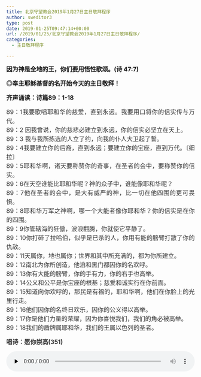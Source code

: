```yaml
---
title: 北京守望教会2019年1月27日主日敬拜程序
author: sweditor3
type: post
date: 2019-01-25T09:47:14+00:00
url: /2019/01/25/北京守望教会2019年1月27日主日敬拜程序/
categories:
  - 主日敬拜程序

---
```

<p style="text-align: justify;">
  <strong><span style="font-size: 12pt;">因为神是全地的王，你们要用悟性歌颂。(诗 47:7)</span></strong>
</p>

<p style="text-align: justify;">
  <strong><span style="font-size: 12pt;">◎奉主耶稣基督的名开始今天的主日敬拜！</span></strong>
</p>

<p style="text-align: justify;">
  <strong><span style="font-size: 12pt;">齐声诵读：诗篇89：1-18</span></strong><strong><span style="font-size: 12pt;"><br /> </span></strong>
</p>

<p style="color: #333333; font-style: normal; text-align: justify;">
  <span style="font-size: 12pt;">89：1我要歌唱耶和华的慈爱，直到永远。我要用口将你的信实传与万代。<br /> 89：2 因我曾说，你的慈悲必建立到永远，你的信实必坚立在天上。<br /> 89：3 我与我所拣选的人立了约，向我的仆人大卫起了誓。<br /> 89：4我要建立你的后裔，直到永远；要建立你的宝座，直到万代。〔细拉〕<br /> 89：5耶和华啊，诸天要称赞你的奇事，在圣者的会中，要称赞你的信实。<br /> 89：6在天空谁能比耶和华呢？神的众子中，谁能像耶和华呢？<br /> 89：7他在圣者的会中，是大有威严的神，比一切在他四围的更可畏惧。<br /> 89：8耶和华万军之神啊，哪一个大能者像你耶和华？你的信实是在你的四围。<br /> 89：9你管辖海的狂傲，波浪翻腾，你就使它平静了。<br /> 89：10你打碎了拉哈伯，似乎是已杀的人，你用有能的膀臂打散了你的仇敌。<br /> 89：11天属你，地也属你；世界和其中所充满的，都为你所建立。<br /> 89：12南北为你所创造，他泊和黑门都因你的名欢呼。<br /> 89：13你有大能的膀臂，你的手有力，你的右手也高举。<br /> 89：14公义和公平是你宝座的根基；慈爱和诚实行在你前面。<br /> 89：15知道向你欢呼的，那民是有福的，耶和华啊，他们在你脸上的光里行走。<br /> 89：16他们因你的名终日欢乐，因你的公义得以高举。<br /> 89：17你是他们力量的荣耀，因为你喜悦我们，我们的角必被高举。<br /> 89：18我们的盾牌属耶和华，我们的王属以色列的圣者。<br /> </span>
</p>

<p style="color: #333333; font-style: normal; text-align: justify;">
  <span style="font-size: 12pt;"><strong>唱诗：愿你崇高</strong><strong>(</strong><strong>351</strong><strong>)<br /> </strong></span>
</p><audio class="wp-audio-shortcode" id="audio-18178-1552" preload="none" style="width: 100%;" controls="controls"><source type="audio/mpeg" src="http://t5.shwchurch.org/wp-content/uploads/2013/01/20130125160227233.mp3?_=1552" />

<http://t5.shwchurch.org/wp-content/uploads/2013/01/20130125160227233.mp3></audio> 

&nbsp;

<span style="font-size: 12pt;">我要在万民中称谢你，我要在列邦中歌颂你。</span>
  
<span style="font-size: 12pt;">你的慈爱高及诸天，你的信实上达穹苍。</span>
  
<span style="font-size: 12pt;">你的慈爱高及诸天，你的信实上达穹苍。</span>
  
<span style="font-size: 12pt;">哈…利路亚，哈利路亚，你的慈爱高及诸天，</span>
  
<span style="font-size: 12pt;">哈…利路亚，哈利路亚，你的信实到万世代。（X2）</span>

<p style="text-align: justify;">
  <span style="font-size: 12pt;"><strong>齐声诵读：</strong><strong>约翰福音13:1-20</strong></span>
</p>

<p style="text-align: justify;">
  <span style="font-size: 12pt;">13:1 逾越节以前，耶稣知道自己离世归父的时候到了，他既然爱世间属自己的人，就爱他们到底。</span><br /> <span style="font-size: 12pt;">13:2 吃晚饭的时候（魔鬼已将卖耶稣的意思放在西门的儿子加略人犹大心里），</span><br /> <span style="font-size: 12pt;">13:3 耶稣知道父已将万有交在他手里，且知道自己是从　神出来的，又要归到　神那里去，</span><br /> <span style="font-size: 12pt;">13:4 就离席站起来脱了衣服，拿一条手巾束腰，</span><br /> <span style="font-size: 12pt;">13:5 随后把水倒在盆里，就洗门徒的脚，并用自己所束的手巾擦干。</span><br /> <span style="font-size: 12pt;">13:6 挨到西门彼得，彼得对他说：“主啊，你洗我的脚吗？”</span><br /> <span style="font-size: 12pt;">13:7 耶稣回答说：“我所做的，你如今不知道，后来必明白。”</span><br /> <span style="font-size: 12pt;">13:8 彼得说：“你永不可洗我的脚！”耶稣说：“我若不洗你，你就与我无份了。”</span><br /> <span style="font-size: 12pt;">13:9 西门彼得说：“主啊，不但我的脚，连手和头也要洗！。”</span><br /> <span style="font-size: 12pt;">13:10 耶稣说：“凡洗过澡的人，只要把脚一洗，全身就干净了；你们是干净的，然而不都是干净的。”</span><br /> <span style="font-size: 12pt;">13:11 耶稣原知道要卖他的是谁，所以说：“你们不都是干净的。”</span><br /> <span style="font-size: 12pt;">13:12 耶稣洗完了他们的脚，就穿上衣服，又坐下，对他们说：“我向你们所做的，你们明白吗？</span><br /> <span style="font-size: 12pt;">13:13 你们称呼我夫子，称呼我主，你们说的不错，我本来是。</span><br /> <span style="font-size: 12pt;">13:14 我是你们的主，你们的夫子，尚且洗你们的脚，你们也当彼此洗脚。</span><br /> <span style="font-size: 12pt;">13:15 我给你们作了榜样，叫你们照着我向你们所做的去做。</span><br /> <span style="font-size: 12pt;">13:16 我实实在在地告诉你们：仆人不能大于主人，差人也不能大于差他的人。</span><br /> <span style="font-size: 12pt;">13:17 你们既知道这事，若是去行就有福了。</span><br /> <span style="font-size: 12pt;">13:18 我这话不是指着你们众人说的，我知道我所拣选的是谁。现在要应验经上的话，说：‘同我吃饭的人，用脚踢我。’</span><br /> <span style="font-size: 12pt;">13:19 如今事情还没有成就，我要先告诉你们，叫你们到事情成就的时候，可以信我是基督。</span><br /> <span style="font-size: 12pt;">13:20 我实实在在地告诉你们：有人接待我所差遣的，就是接待我；接待我，就是接待那差遣我的。”</span>
</p>

<p style="text-align: justify;">
  <span style="font-size: 12pt;"><strong>唱诗：哦，主耶稣你深长的爱</strong><strong>(3</strong><strong>61</strong><strong>)<br /> </strong></span>
</p><audio class="wp-audio-shortcode" id="audio-18178-1553" preload="none" style="width: 100%;" controls="controls"><source type="audio/mpeg" src="http://t5.shwchurch.org/wp-content/uploads/2012/09/20120930012206723.mp3?_=1553" />

<http://t5.shwchurch.org/wp-content/uploads/2012/09/20120930012206723.mp3></audio> 

&nbsp;

<span style="font-size: 12pt;">哦，主耶稣祢深长的爱，难以测度广无涯，</span>
  
<span style="font-size: 12pt;">祢的爱有如丰沛洋海，向我心中倾注下。</span>
  
<span style="font-size: 12pt;">爱的暖流将我环绕，在我身旁常扶持，</span>
  
<span style="font-size: 12pt;">引导我前行，领我归航，安歇天上荣美家。</span>
  
<span style="font-size: 12pt;">哦，主耶稣祢深长的爱，哦，主耶稣祢深长的爱，</span>
  
<span style="font-size: 12pt;">哦，主耶稣祢深长的爱，我要赞美！我要归降！</span>

<p style="text-align: justify;">
  <span style="font-size: 12pt;">耶稣的爱，深而又广，远超爱中至上爱，</span><br /> <span style="font-size: 12pt;">主的爱坚固永不动摇，也永不会改变。</span><br /> <span style="font-size: 12pt;">在主耶稣深爱之中，仿佛安居在天上天，</span><br /> <span style="font-size: 12pt;">这爱领我到他跟前，引我进入他荣耀。</span><br /> <span style="font-size: 12pt;">哦，主耶稣祢深长的爱， 哦，主耶稣祢深长的爱，</span><br /> <span style="font-size: 12pt;">哦，主耶稣祢深长的爱，我要赞美！我要归降！</span>
</p>

<p style="text-align: justify;">
  <span style="font-size: 12pt;">耶稣的爱使人欢唱，我要赞美要传扬，</span><br /> <span style="font-size: 12pt;">主的爱临及奇妙非凡，我心甜蜜安祥。</span><br /> <span style="font-size: 12pt;">因祂爱我舍命十架，叫祂所爱的全归降，</span><br /> <span style="font-size: 12pt;">在宝座上鉴察看顾，在父面前祂代求。</span><br /> <span style="font-size: 12pt;">哦，主耶稣祢深长的爱，哦，主耶稣祢深长的爱，</span><br /> <span style="font-size: 12pt;">哦，主耶稣祢深长的爱，我要赞美！我要归降！</span>
</p>

<p style="text-align: justify;">
  <span style="font-size: 12pt;"><strong>齐声诵读：</strong><strong>约翰福音15：1-8</strong></span>
</p>

<p style="text-align: justify;">
  <span style="font-size: 12pt;">15:1 我是真葡萄树，我父是栽培的人。</span><br /> <span style="font-size: 12pt;">15:2 凡属我不结果子的枝子，他就剪去；凡结果子的，他就修理干净，使枝子结果子更多。</span><br /> <span style="font-size: 12pt;">15:3 现在你们因我讲给你们的道，已经干净了。</span><br /> <span style="font-size: 12pt;">15:4 你们要常在我里面，我也常在你们里面。枝子若不常在葡萄树上，自己就不能结果子；你们若不常在我里面，也是这样。</span><br /> <span style="font-size: 12pt;">15:5 我是葡萄树，你们是枝子；常在我里面的，我也常在他里面，这人就多结果子。因为离了我，你们就不能做什么。</span><br /> <span style="font-size: 12pt;">15:6 人若不常在我里面，就像枝子丢在外面枯干，人拾起来，扔在火里烧了。</span><br /> <span style="font-size: 12pt;">15:7 你们若常在我里面，我的话也常在你们里面；凡你们所愿意的，祈求就给你们成就。</span><br /> <span style="font-size: 12pt;">15:8 你们多结果子，我父就因此得荣耀，你们也就是我的门徒了。</span>
</p>

<p style="text-align: justify;">
  <span style="font-size: 12pt;"><strong>唱诗：像枝子在葡萄树</strong><strong>(</strong><strong>113</strong><strong>)<br /> </strong></span>
</p><audio class="wp-audio-shortcode" id="audio-18178-1554" preload="none" style="width: 100%;" controls="controls"><source type="audio/mpeg" src="http://t5.shwchurch.org/wp-content/uploads/2015/02/113.象枝子在葡萄树.mp3?_=1554" />

<http://t5.shwchurch.org/wp-content/uploads/2015/02/113.象枝子在葡萄树.mp3></audio> 

&nbsp;

<span style="font-size: 12pt;">像枝子在葡萄树，无论我遇福遇祸，</span>
  
<span style="font-size: 12pt;">常在主真葡萄树，结果子就必更多。</span>
  
<span style="font-size: 12pt;">主属我，我属主，像枝子在葡萄树，</span>
  
<span style="font-size: 12pt;">主属我，我属主，每日活在救主里。</span>

<p style="text-align: justify;">
  <span style="font-size: 12pt;">主每日把我修剪，这是我生命所需，</span><br /> <span style="font-size: 12pt;">我深知出于主爱，遇何事我愿忍受。</span><br /> <span style="font-size: 12pt;">主属我，我属主，像枝子在葡萄树，</span><br /> <span style="font-size: 12pt;">主属我，我属主，每日活在救主里。</span>
</p>

<p style="text-align: justify;">
  <span style="font-size: 12pt;"><strong>讲道经文：</strong><strong>列王纪 14:1-20</strong></span>
</p>

<p style="text-align: justify;">
  <span style="font-size: 12pt;">14:1 那时，耶罗波安的儿子亚比雅病了。</span><br /> <span style="font-size: 12pt;">14:2 耶罗波安对他的妻说：“你可以起来改装，使人不知道你是耶罗波安的妻，往示罗去，在那里有先知亚希雅。他曾告诉我说：‘你必作这民的王。’</span><br /> <span style="font-size: 12pt;">14:3 现在你要带十个饼与几个薄饼，和一瓶蜜去见他，他必告诉你儿子将要怎样。”</span><br /> <span style="font-size: 12pt;">14:4 耶罗波安的妻就这样行，起身往示罗去，到了亚希雅的家。亚希雅因年纪老迈，眼目发直，不能看见。</span><br /> <span style="font-size: 12pt;">14:5 耶和华先晓谕亚希雅说：“耶罗波安的妻要来问你，因她儿子病了，你当如此如此告诉她。她进来的时候，必装作别的妇人。”</span><br /> <span style="font-size: 12pt;">14:6 她刚进门，亚希雅听见她脚步的响声，就说：“耶罗波安的妻，进来吧！你为何装作别的妇人呢？我奉差遣将凶事告诉你。</span><br /> <span style="font-size: 12pt;">14:7 你回去告诉耶罗波安说：‘耶和华以色列的　神如此说：我从民中将你高举，立你作我民以色列的君，</span><br /> <span style="font-size: 12pt;">14:8 将国从大卫家夺回赐给你，你却不效法我仆人大卫，遵守我的诫命，一心顺从我，行我眼中看为正的事。</span><br /> <span style="font-size: 12pt;">14:9 你竟行恶，比那在你以先的更甚，为自己立了别神，铸了偶像，惹我发怒，将我丢在背后。</span><br /> <span style="font-size: 12pt;">14:10 因此，我必使灾祸临到耶罗波安的家，将属耶罗波安的男丁，无论困住的、自由的都从以色列中剪除，必除尽耶罗波安的家，如人除尽粪土一般。</span><br /> <span style="font-size: 12pt;">14:11 凡属耶罗波安的人，死在城中的，必被狗吃；死在田野的，必被空中的鸟吃。这是耶和华说的。’</span><br /> <span style="font-size: 12pt;">14:12 所以你起身回家去吧！你的脚一进城，你儿子就必死了。</span><br /> <span style="font-size: 12pt;">14:13 以色列众人必为他哀哭，将他葬埋。凡属耶罗波安的人，惟有他得入坟墓，因为在耶罗波安的家中，只有他向耶和华以色列的　神显出善行。</span><br /> <span style="font-size: 12pt;">14:14 耶和华必另立一王治理以色列。到了日期，他必剪除耶罗波安的家。那日期已经到了。</span><br /> <span style="font-size: 12pt;">14:15 耶和华必击打以色列人，使他们摇动，像水中的芦苇一般；又将他们从耶和华赐给他们列祖的美地上拔出来，分散在大河那边，因为他们作木偶，惹耶和华发怒。</span><br /> <span style="font-size: 12pt;">14:16 因耶罗波安所犯的罪，又使以色列人陷在罪里，耶和华必将以色列人交给仇敌。”</span><br /> <span style="font-size: 12pt;">14:17 耶罗波安的妻起身回去，到了得撒，刚到门槛，儿子就死了。</span><br /> <span style="font-size: 12pt;">14:18 以色列众人将他葬埋，为他哀哭，正如耶和华藉他仆人先知亚希雅所说的话。</span><br /> <span style="font-size: 12pt;">14:19 耶罗波安其余的事，他怎样争战，怎样作王，都写在以色列诸王记上。</span><br /> <span style="font-size: 12pt;">14:20 耶罗波安作王二十二年，就与他列祖同睡。他儿子拿答接续他作王。</span>
</p>

<p style="text-align: justify;">
  <a href="http://t5.shwchurch.org/2019/01/25/%E8%80%B6%E5%92%8C%E5%8D%8E%E8%97%89%E4%BB%96%E4%BB%86%E4%BA%BA%E5%85%88%E7%9F%A5%E4%BA%9A%E5%B8%8C%E9%9B%85%E6%89%80%E8%AF%B4%E7%9A%84%E8%AF%9D-2019%E5%B9%B41%E6%9C%8827%E6%97%A5/"><span style="font-size: 12pt;"><strong>讲道题目：</strong><strong>耶和华藉他仆人先知亚希雅所说的话（点击查看）</strong></span></a>
</p><audio class="wp-audio-shortcode" id="audio-18178-1555" preload="none" style="width: 100%;" controls="controls"><source type="audio/mpeg" src="http://t5.shwchurch.org/wp-content/uploads/2019/01/2019年1月27日讲道录音.mp3?_=1555" />

<http://t5.shwchurch.org/wp-content/uploads/2019/01/2019年1月27日讲道录音.mp3></audio> 

&nbsp;

<p style="text-align: justify;">
  <span style="font-size: 12pt;"><strong>回应诗歌：我时刻需要主(74)<br /> </strong></span>
</p><audio class="wp-audio-shortcode" id="audio-18178-1556" preload="none" style="width: 100%;" controls="controls"><source type="audio/mpeg" src="http://t5.shwchurch.org/wp-content/uploads/2012/09/20120930002540634.mp3?_=1556" />

<http://t5.shwchurch.org/wp-content/uploads/2012/09/20120930002540634.mp3></audio> 

&nbsp;

<span style="font-size: 12pt;">我时刻需要主，亲爱之神；</span>
  
<span style="font-size: 12pt;">世无其他柔声，能安我心。</span>
  
<span style="font-size: 12pt;">我需主，我真需主，时时刻刻需主，</span>
  
<span style="font-size: 12pt;">求主此刻就施恩，我来就主。</span>

<p style="text-align: justify;">
  <span style="font-size: 12pt;">我时刻需要主，试诱难当；</span><br /> <span style="font-size: 12pt;">主若常在我旁，便能抵抗。</span><br /> <span style="font-size: 12pt;">我需主，我真需主，时时刻刻需主，</span><br /> <span style="font-size: 12pt;">求主此刻就施恩，我来就主。</span>
</p>

<p style="text-align: justify;">
  <span style="font-size: 12pt;">我时刻需要主，苦乐一心；</span><br /> <span style="font-size: 12pt;">主若不与我亲，虚度此生。</span><br /> <span style="font-size: 12pt;">我需主，我真需主，时时刻刻需主，</span><br /> <span style="font-size: 12pt;">求主此刻就施恩，我来就主。</span>
</p>

<p style="text-align: justify;">
  <span style="font-size: 12pt;">我时刻需要主，愿明主旨；</span><br /> <span style="font-size: 12pt;">但愿由我完成，丰富应许。</span><br /> <span style="font-size: 12pt;">我需主，我真需主，时时刻刻需主，</span><br /> <span style="font-size: 12pt;">求主此刻就施恩，我来就主。</span>
</p>

<p style="text-align: justify;">
  <span style="font-size: 12pt;">我时刻需要主，至圣之神；</span><br /> <span style="font-size: 12pt;">但愿与主合一，团契永恒。</span><br /> <span style="font-size: 12pt;">我需主，我真需主，时时刻刻需主，</span><br /> <span style="font-size: 12pt;">求主此刻就施恩，我来就主。</span>
</p>

<p style="text-align: justify;">
  <span style="font-size: 12pt;"><strong>共颂主祷文</strong><strong>：</strong></span>
</p>

<p style="text-align: justify;">
  <span style="font-size: 12pt;">我们在天上的父，</span><br /> <span style="font-size: 12pt;">愿人都尊你的名为圣。</span><br /> <span style="font-size: 12pt;">愿你的国降临。</span><br /> <span style="font-size: 12pt;">愿你的旨意行在地上，如同行在天上。</span><br /> <span style="font-size: 12pt;">我们日用的饮食，今日赐给我们。</span><br /> <span style="font-size: 12pt;">免我们的债，如同我们免了人的债。</span><br /> <span style="font-size: 12pt;">不叫我们遇见试探，救我们脱离凶恶。</span><br /> <span style="font-size: 12pt;">因为国度、权柄、荣耀，全是你的，直到永远。阿们！</span>
</p>

<p style="text-align: justify;">
  <span style="font-size: 12pt;"><strong>敬拜结束</strong></span>
</p>

<p style="text-align: justify;">
  <span style="font-size: 12pt;"><strong>祝福</strong><strong>歌</strong><strong>：愿耶和华赐福给你(323)<br /> </strong></span>
</p><audio class="wp-audio-shortcode" id="audio-18178-1557" preload="none" style="width: 100%;" controls="controls"><source type="audio/mpeg" src="http://t5.shwchurch.org/wp-content/uploads/2015/04/323.愿耶和华赐福给你.mp3?_=1557" />

<http://t5.shwchurch.org/wp-content/uploads/2015/04/323.愿耶和华赐福给你.mp3></audio> 

&nbsp;

<span style="font-size: 12pt;">愿耶和华赐福给你，愿耶和华永远保护你，</span>
  
<span style="font-size: 12pt;">愿耶和华他的脸光照你，愿耶和华赐你平安。</span>
  
<span style="font-size: 12pt;">愿耶和华赐福给你，愿耶和华永远保护你，</span>
  
<span style="font-size: 12pt;">愿耶和华他的脸光照你，愿耶和华赐你平安。</span>

<p style="text-align: justify;">
  <span style="font-size: 12pt;">愿在主里相会再相会，愿在主里相会再相会，</span><br /> <span style="font-size: 12pt;">愿主的爱永远在你心怀，愿神永远祝福你们。</span><br /> <span style="font-size: 12pt;">愿耶和华赐福给你，愿耶和华永远保护你，</span><br /> <span style="font-size: 12pt;">愿耶和华他的脸光照你，愿耶和华赐你平安。</span>
</p>

<p style="text-align: justify;">
  <audio style="display: none;" controls="controls"></audio>
</p>

<p style="text-align: justify;">
  <audio style="display: none;" controls="controls"></audio>
</p>

<p style="text-align: justify;">
  <audio style="display: none;" controls="controls"></audio>
</p>

<p style="text-align: justify;">
  <audio style="display: none;" controls="controls"></audio>
</p>

<audio style="display: none;" controls="controls"></audio>

<audio style="display: none;" controls="controls"></audio>

<audio style="display: none;" controls="controls"></audio>